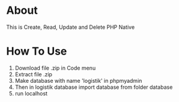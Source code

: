 # About
This is Create, Read, Update and Delete PHP Native

# How To Use
1. Download file .zip in Code menu
2. Extract file .zip 
3. Make database with name 'logistik' in phpmyadmin
4. Then in logistik database import database from folder database
5. run localhost
